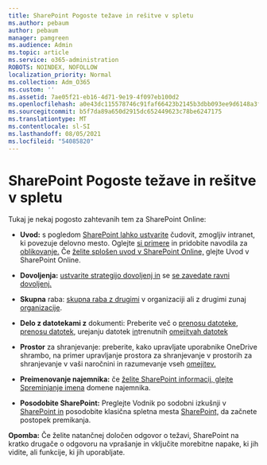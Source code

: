 ```yaml
---
title: SharePoint Pogoste težave in rešitve v spletu
ms.author: pebaum
author: pebaum
manager: pamgreen
ms.audience: Admin
ms.topic: article
ms.service: o365-administration
ROBOTS: NOINDEX, NOFOLLOW
localization_priority: Normal
ms.collection: Adm_O365
ms.custom: ''
ms.assetid: 7ae05f21-eb16-4d71-9e19-4f097eb100d2
ms.openlocfilehash: a0e43dc115578746c91faf66423b2145b3dbb093ee9d6148a3fe28cc42f2d396
ms.sourcegitcommit: b5f7da89a650d2915dc652449623c78be6247175
ms.translationtype: MT
ms.contentlocale: sl-SI
ms.lasthandoff: 08/05/2021
ms.locfileid: "54085820"
---
```

# <a name="sharepoint-online-common-issues-and-resolutions"></a>SharePoint Pogoste težave in rešitve v spletu

Tukaj je nekaj pogosto zahtevanih tem za SharePoint Online:

- **Uvod:** s pogledom [SharePoint lahko ustvarite](https://lookbook.microsoft.com/assets/SharePoint_lookbook_2019.pdf) čudovit, zmogljiv intranet, ki povezuje delovno mesto. Oglejte [si primere](https://lookbook.microsoft.com/) in pridobite navodila za [oblikovanje.](https://spdesign.azurewebsites.net/) Če [želite splošen uvod v SharePoint Online,](https://docs.microsoft.com/sharepoint/introduction) glejte Uvod v SharePoint Online.

- **Dovoljenja:** [ustvarite strategijo dovoljenj in](https://docs.microsoft.com/sharepoint/default-sharepoint-groups) se [se zavedate ravni dovoljenj.](https://docs.microsoft.com/sharepoint/understanding-permission-levels)

- **Skupna** raba: [skupna raba z drugimi](https://docs.microsoft.com/sharepoint/default-sharepoint-groups) v organizaciji ali z drugimi zunaj [organizacije](https://docs.microsoft.com/sharepoint/external-sharing-overview).

- **Delo z datotekami z** dokumenti: Preberite več o [prenosu datoteke](https://support.office.com/article/Upload-a-folder-or-files-to-a-document-library-eb18fcba-c953-4d45-8d90-8da66edeacdb), [prenosu datotek](https://support.office.com/article/Download-files-and-folders-from-OneDrive-or-SharePoint-5c7397b7-19c7-4893-84fe-d02e8fa5df05), urejanju datotek [in](https://support.office.com/article/Edit-a-document-in-a-document-library-02d8497f-1c13-4114-949a-b8466f639b07)trenutnih [omejitvah datotek](https://support.office.com/article/invalid-file-names-and-file-types-in-onedrive-onedrive-for-business-and-sharepoint-64883a5d-228e-48f5-b3d2-eb39e07630fa)

- **Prostor** za shranjevanje: preberite, kako upravljate uporabnike OneDrive shrambo, na primer upravljanje prostora za shranjevanje v prostorih za shranjevanje v vaši naročnini in razumevanje </a> vseh [omejitev.](https://docs.microsoft.com/office365/servicedescriptions/sharepoint-online-service-description/sharepoint-online-limits) [](https://docs.microsoft.com/sharepoint/manage-site-collection-storage-limits)

- **Preimenovanje najemnika:** če [želite SharePoint informacij, glejte Spreminjanje imena](https://docs.microsoft.com/sharepoint/change-your-sharepoint-domain-name) domene najemnika.

- **Posodobite SharePoint:** Preglejte Vodnik po sodobni izkušnji v [SharePoint in](https://docs.microsoft.com/sharepoint/guide-to-sharepoint-modern-experience) posodobite klasična spletna mesta [SharePoint,](https://docs.microsoft.com/sharepoint/dev/transform/modernize-classic-sites) da začnete postopek premikanja.

**Opomba:** Če želite natančnej določen odgovor o težavi, SharePoint na kratko drugače o odgovoru na vprašanje in vključite morebitne napake, ki jih vidite, ali funkcije, ki jih uporabljate.